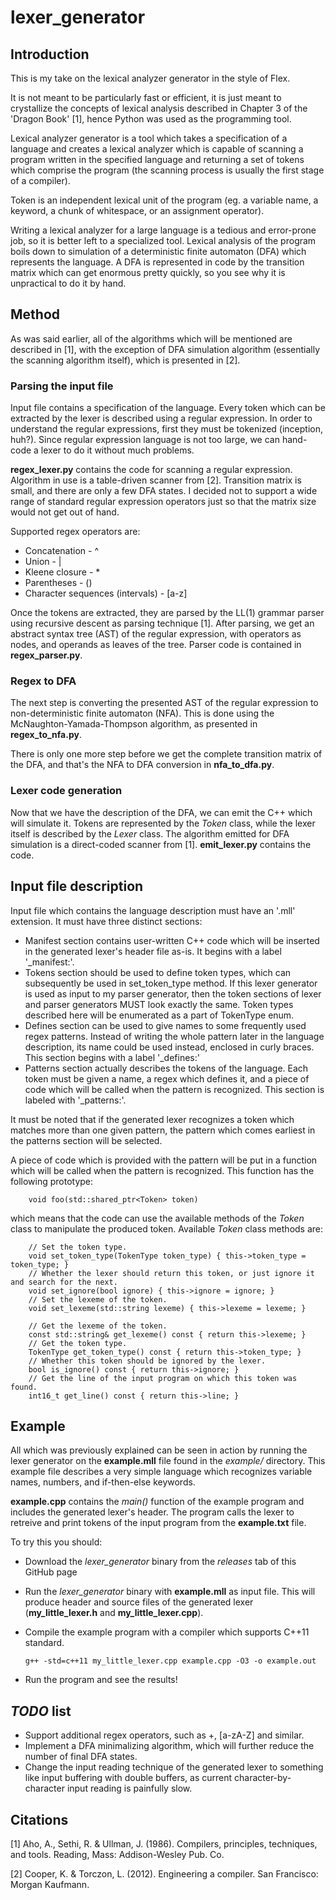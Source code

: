 # lexer_generator

## Introduction
This is my take on the lexical analyzer generator in the style of Flex.

It is not meant to be particularly fast or efficient, it is just meant to crystallize the concepts
of lexical analysis described in Chapter 3 of the 'Dragon Book' [1], hence Python was used as the programming tool.

Lexical analyzer generator is a tool which takes a specification of a language and creates a lexical analyzer which
is capable of scanning a program written in the specified language and returning a set of tokens which comprise the
program (the scanning process is usually the first stage of a compiler).

Token is an independent lexical unit of the program (eg. a variable name, a keyword, a chunk of whitespace,
or an assignment operator).

Writing a lexical analyzer for a large language is a tedious and error-prone job, so it is better left to a specialized tool.
Lexical analysis of the program boils down to simulation of a deterministic finite automaton (DFA) which represents
the language. A DFA is represented in code by the transition matrix which can get enormous pretty quickly, so you see
why it is unpractical to do it by hand.

## Method
As was said earlier, all of the algorithms which will be mentioned are described in [1], with the exception of
DFA simulation algorithm (essentially the scanning algorithm itself), which is presented in [2].

### Parsing the input file
Input file contains a specification of the language. Every token which can be extracted by the lexer is described using
a regular expression. In order to understand the regular expressions, first they must be tokenized (inception, huh?).
Since regular expression language is not too large, we can hand-code a lexer to do it without much problems.

**regex_lexer.py** contains the code for scanning a regular expression. Algorithm in use is a table-driven scanner from [2].
Transition matrix is small, and there are only a few DFA states. I decided not to support a wide range of standard regular
expression operators just so that the matrix size would not get out of hand.

Supported regex operators are:
  * Concatenation - ^
  * Union - |
  * Kleene closure - *
  * Parentheses - ()
  * Character sequences (intervals) - [a-z]
  
Once the tokens are extracted, they are parsed by the LL(1) grammar parser using recursive descent as parsing technique [1].
After parsing, we get an abstract syntax tree (AST) of the regular expression, with operators as nodes, and operands as
leaves of the tree.
Parser code is contained in **regex_parser.py**.

### Regex to DFA
The next step is converting the presented AST of the regular expression to non-deterministic finite automaton (NFA).
This is done using the McNaughton-Yamada-Thompson algorithm, as presented in **regex_to_nfa.py**.

There is only one more step before we get the complete transition matrix of the DFA, and that's the NFA to DFA conversion
in **nfa_to_dfa.py**.

### Lexer code generation
Now that we have the description of the DFA, we can emit the C++ which will simulate it. Tokens are represented by the *Token*
class, while the lexer itself is described by the *Lexer* class. The algorithm emitted for DFA simulation is a direct-coded
scanner from [1]. **emit_lexer.py** contains the code.

## Input file description
Input file which contains the language description must have an '.mll' extension.
It must have three distinct sections:
  * Manifest section contains user-written C++ code which will be inserted in the generated lexer's header file as-is.
  It begins with a label '_manifest:'.
  * Tokens section should be used to define token types, which can subsequently be used in set_token_type method. If this lexer generator is used as input to my parser generator, then the token sections of lexer and parser generators MUST look exactly the same. Token types described here will be enumerated as a part of TokenType enum.
  * Defines section can be used to give names to some frequently used regex patterns. Instead of writing the whole pattern
  later in the language description, its name could be used instead, enclosed in curly braces. This section begins with a
  label '_defines:'
  * Patterns section actually describes the tokens of the language. Each token must be given a name, a regex which defines it,
  and a piece of code which will be called when the pattern is recognized. This section is labeled with '_patterns:'.
  
  It must be noted that if the generated lexer recognizes a token which matches more than one given pattern, the pattern
  which comes earliest in the patterns section will be selected.
  
  A piece of code which is provided with the pattern will be put in a function which will be called when the pattern
  is recognized. This function has the following prototype:
  
        void foo(std::shared_ptr<Token> token)
        
  which means that the code can use the available methods of the *Token* class to manipulate the produced token.
  Available *Token* class methods are:
  
        // Set the token type.
        void set_token_type(TokenType token_type) { this->token_type = token_type; }
        // Whether the lexer should return this token, or just ignore it and search for the next.
        void set_ignore(bool ignore) { this->ignore = ignore; }
        // Set the lexeme of the token.
        void set_lexeme(std::string lexeme) { this->lexeme = lexeme; }

        // Get the lexeme of the token.
        const std::string& get_lexeme() const { return this->lexeme; }
        // Get the token type.
        TokenType get_token_type() const { return this->token_type; }
        // Whether this token should be ignored by the lexer.
        bool is_ignore() const { return this->ignore; }
        // Get the line of the input program on which this token was found.
        int16_t get_line() const { return this->line; }

## Example
All which was previously explained can be seen in action by running the lexer generator on the **example.mll** file
found in the *example/* directory. This example file describes a very simple language which recognizes variable names,
numbers, and if-then-else keywords.

**example.cpp** contains the *main()* function of the example program and includes the generated lexer's header. The program
calls the lexer to retreive and print tokens of the input program from the **example.txt** file.

To try this you should:
  * Download the *lexer_generator* binary from the *releases* tab of this GitHub page
  * Run the *lexer_generator* binary with **example.mll** as input file. This will produce header and source files of the
  generated lexer (**my_little_lexer.h** and **my_little_lexer.cpp**).
  * Compile the example program with a compiler which supports C++11 standard.
        
        g++ -std=c++11 my_little_lexer.cpp example.cpp -O3 -o example.out
        
  * Run the program and see the results!

## *TODO* list
* Support additional regex operators, such as +, [a-zA-Z] and similar.
* Implement a DFA minimalizing algorithm, which will further reduce the number of final DFA states.
* Change the input reading technique of the generated lexer to something like input buffering with double buffers,
as current character-by-character input reading is painfully slow.

## Citations
[1] Aho, A., Sethi, R. & Ullman, J. (1986). Compilers, principles, techniques, and tools.
Reading, Mass: Addison-Wesley Pub. Co.

[2] Cooper, K. & Torczon, L. (2012). Engineering a compiler. San Francisco: Morgan Kaufmann.
